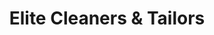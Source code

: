 ---
title: "Elite Cleaners & Tailors"
url: /little-silver/elite-cleaners-and-tailors/
shop: laundry
---